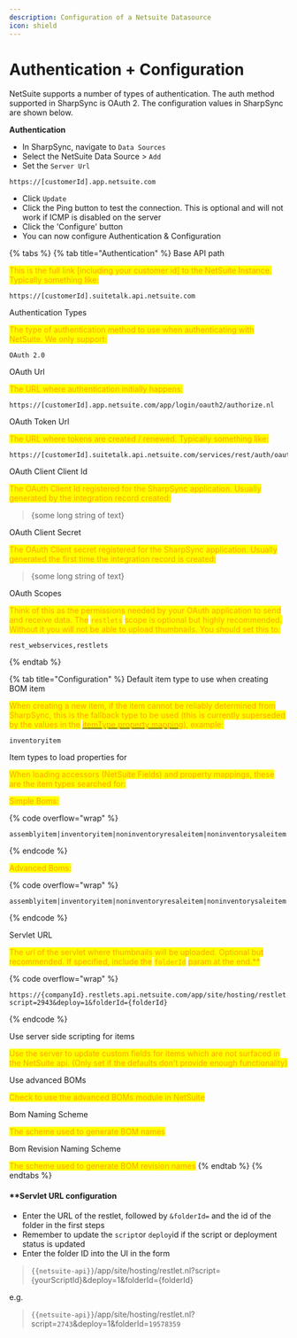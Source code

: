 ```yaml
---
description: Configuration of a Netsuite Datasource
icon: shield
---
```


# Authentication + Configuration

NetSuite supports a number of types of authentication. The auth method supported in SharpSync is OAuth 2. The configuration values in SharpSync are shown below.

**Authentication**

* In SharpSync, navigate to `Data Sources`&#x20;
* Select the NetSuite Data Source > `Add`
* Set the `Server Url`

```
https://[customerId].app.netsuite.com
```

* Click `Update`
* Click the Ping button to test the connection. This is optional and will not work if ICMP is disabled on the server
* Click the 'Configure' button
* You can now configure Authentication & Configuration

{% tabs %}
{% tab title="Authentication" %}
Base API path

<mark style="color:orange;">This is the full link \[including your customer id] to the NetSuite Instance. Typically something like:</mark>

```
https://[customerId].suitetalk.api.netsuite.com
```

Authentication Types

<mark style="color:orange;">The type of authentication method to use when authenticating with NetSuite. We only support:</mark>

```
OAuth 2.0
```

OAuth Url

<mark style="color:orange;">The URL where authentication initially happens:</mark>

```
https://[customerId].app.netsuite.com/app/login/oauth2/authorize.nl
```

OAuth Token Url

<mark style="color:orange;">The URL where tokens are created / renewed. Typically something like:</mark>

```
https://[customerId].suitetalk.api.netsuite.com/services/rest/auth/oauth2/v1/token
```

OAuth Client Client Id

<mark style="color:orange;">The OAuth Client Id registered for the SharpSync application. Usually generated  by the integration record created:</mark>

> {some long string of text}

OAuth Client Secret

<mark style="color:orange;">The OAuth Client secret registered for the SharpSync application. Usually generated  the first time the integration record is created:</mark>

> {some long string of text}

OAuth Scopes

<mark style="color:orange;">Think of this as the permissions needed by your OAuth application  to send and receive data. The</mark> <mark style="color:orange;"></mark><mark style="color:orange;">`restlets`</mark> <mark style="color:orange;"></mark><mark style="color:orange;">scope is optional but highly recommended. Without it you will not be able to upload thumbnails. You should set this to:</mark>

```
rest_webservices,restlets
```
{% endtab %}

{% tab title="Configuration" %}
Default item type to use when creating BOM item

<mark style="color:orange;">When creating a new item, if the item cannot be reliably determined from SharpSync, this is the fallback type to be used (this is currently superseded by the values in the</mark> [<mark style="color:orange;">itemType property mapping</mark>](common-setup/item-type-mapping.md)<mark style="color:orange;">), example:</mark>

```
inventoryitem
```

Item types to load properties for

<mark style="color:orange;">When loading accessors (NetSuite Fields) and property mappings, these are the item types searched for:</mark>

<mark style="color:orange;">Simple Boms:</mark>

{% code overflow="wrap" %}
```
assemblyitem|inventoryitem|noninventoryresaleitem|noninventorysaleitem|noninventorypurchaseitem|assemblyitemmember
```
{% endcode %}

<mark style="color:orange;">Advanced Boms:</mark>

{% code overflow="wrap" %}
```
assemblyitem|inventoryitem|noninventoryresaleitem|noninventorysaleitem|noninventorypurchaseitem|bom|bomRevision|manufacturingRouting
```
{% endcode %}

Servlet URL

<mark style="color:orange;">The url of the servlet where thumbnails will be uploaded. Optional but recommended. If specified, include the</mark> <mark style="color:orange;"></mark><mark style="color:orange;">`folderId`</mark> <mark style="color:orange;"></mark><mark style="color:orange;">param at the end.\*\*</mark>

{% code overflow="wrap" %}
```
https://{companyId}.restlets.api.netsuite.com/app/site/hosting/restlet.nl?script=2943&deploy=1&folderId={folderId}
```
{% endcode %}

Use server side scripting for items

<mark style="color:orange;">Use the server to update custom fields for items which are not surfaced in the NetSuite api. (Only set if the defaults don't provide enough functionality)</mark>

Use advanced BOMs

<mark style="color:orange;">Check to use the advanced BOMs module in NetSuite</mark>

Bom Naming Scheme

<mark style="color:orange;">The scheme used to generate BOM names</mark>

Bom Revision Naming Scheme

<mark style="color:orange;">The scheme used to generate BOM revision names</mark>
{% endtab %}
{% endtabs %}

#### \*\*Servlet URL configuration

* Enter the URL of the restlet, followed by `&folderId=` and the id of the folder in the first steps
* Remember to update the `script`or `deploy`id if the script or deployment status is updated&#x20;
* Enter the folder ID into the UI in the form

> `{{netsuite-api}}`/app/site/hosting/restlet.nl?script={yourScriptId}\&deploy=1\&folderId={folderId}

e.g.

> `{{netsuite-api}}`/app/site/hosting/restlet.nl?script=`2743`\&deploy=1\&folderId=`19578359`
